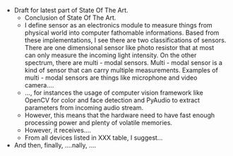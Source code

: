 * Draft for latest part of State Of The Art.
    * Conclusion of State Of The Art.
    * I define sensor as an electronics module to measure things from physical world into computer fathomable informations. Based from these implementations, I see there are two classifications of sensors. There are one dimensional sensor like photo resistor that at most can only measure the incoming light intensity. On the other spectrum, there are multi - modal sensors. Multi - modal sensor is a kind of sensor that can carry multiple measurements. Examples of multi - modal sensors are things like microphone and video camera....
    * ..., for instances the usage of computer vision framework like OpenCV for color and face detection and PyAudio to extract parameters from incoming audio stream.
    * However, this means that the hardware need to have fast enough processing power and plenty of volatile memories.
    * However, it receives....
    * From all devices listed in XXX table, I suggest...
* And then, finally, ....nally, ....